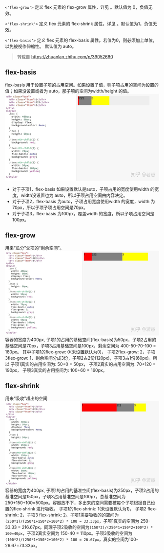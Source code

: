 <!-- toc -->

`<'flex-grow'>`
定义 flex 元素的 flex-grow 属性，详见 <number>。默认值为 0，负值无效。

`<'flex-shrink'>`
定义 flex 元素的 flex-shrink 属性，详见 <number>。默认值为1，负值无效。

`<'flex-basis'>`
定义 flex 元素的 flex-basis 属性。若值为0，则必须加上单位，以免被视作伸缩性。 默认值为 auto。

> 转载自 https://zhuanlan.zhihu.com/p/39052660

## flex-basis
flex-basis 用于设置子项的占用空间。如果设置了值，则子项占用的空间为设置的值；如果没设置或者为 auto，那子项的空间为width/height 的值。
![](.flex_images/a9b019cc.png)
+ 对于子项1，flex-basis 如果设置默认是auto，子项占用的宽度使用width 的宽度，width没设置也为 auto，所以子项占用空间由内容决定。
+ 对于子项2，flex-basis 为auto，子项占用宽度使用width 的宽度，width 为70px，所以子项子项占用空间是70px。
+ 对于子项3，flex-basis 为100px，覆盖width 的宽度，所以子项占用空间是100px。  
  
## flex-grow
用来“瓜分”父项的“剩余空间”。
![](.flex_images/0fa931e0.png)
容器的宽度为400px, 子项1的占用的基础空间(flex-basis)为50px，子项2占用的基础空间是70px，子项3占用基础空间是100px，剩余空间为 400-50-70-100 = 180px。 其中子项1的flex-grow: 0(未设置默认为0)， 子项2flex-grow: 2，子项3flex-grow: 1，剩余空间分成3份，子项2占2份(120px)，子项3占1份(60px)。所以 子项1真实的占用空间为: 50+0 = 50px， 子项2真实的占用空间为: 70+120 = 190px， 子项3真实的占用空间为: 100+60 = 160px。  

## flex-shrink
用来“吸收”超出的空间
![](.flex_images/1242eb29.png)
容器的宽度为400px, 子项1的占用的基准空间(flex-basis)为250px，子项2占用的基准空间是150px，子项3占用基准空间是100px，总基准空间为 250+150+100=500px。容器放不下，多出来的空间需要被每个子项根据自己设置的flex-shrink 进行吸收。 子项1的flex-shrink: 1(未设置默认为1)， 子项2 flex-shrink: 2，子项3 flex-shrink: 2。子项1需要吸收的的空间为 `(250*1)/(250*1+150*2+100*2) * 100 = 33.33px`，子项1真实的空间为 250-33.33 = 216.67px。同理子项2吸收的空间为`(150*2)/(250*1+150*2+100*2) * 100=40px`，子项2真实空间为 150-40 = 110px。子项3吸收的空间为`(100*2)/(250*1+150*2+100*2) * 100 = 26.67px`，真实的空间为100-26.67=73.33px。
